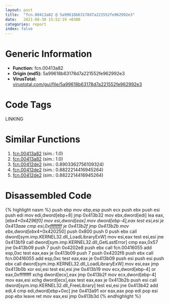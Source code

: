 ```yaml
---
layout: post
title:  "fcn.00413a82 @ 5a99618b63178d7a221552fe962992e3"
date:   2021-08-30 15:52:19 +0300
categories: report
index: false
---
```


# Generic Information
- **Function:** fcn.00413a82
- **Origin (md5):** 5a99618b63178d7a221552fe962992e3
- **VirusTotal:** [virustotal.com/gui/file/5a99618b63178d7a221552fe962992e3][virustotal_ref]

# Code Tags
<span class="tag" id="LINKING">LINKING</span>


# Similar Functions

1. [fcn.00413a82][similar_1_ref] (sim.: 1.0)
2. [fcn.00413a82][similar_2_ref] (sim.: 1.0)
3. [fcn.00412de2][similar_3_ref] (sim.: 0.8903362756109324)
4. [fcn.00412de2][similar_4_ref] (sim.: 0.8822214416945264)
5. [fcn.00412de2][similar_5_ref] (sim.: 0.8822214416945264)


# Disassembled Code

{% highlight nasm %}
push ebp
mov ebp,esp
push ecx
push ebx
push esi
push edi
mov edi,dword[ebp+8]
jmp 0x413b32
mov ebx,dword[edi]
lea eax,[ebx*4+0x4296f0]
mov esi,dword[eax]
mov dword[ebp-4],eax
test esi,esi
je 0x413aae
cmp esi,0xffffffff
je 0x413b2f
jmp 0x413b2b
mov ebx,dword[ebx*4+0x420250]
push 0x800
push 0
push ebx
call dword[sym.imp.KERNEL32.dll_LoadLibraryExW]
mov esi,eax
test esi,esi
jne 0x413b19
call dword[sym.imp.KERNEL32.dll_GetLastError]
cmp eax,0x57
jne 0x413b09
push 7
push 0x4202e8
push ebx
call fcn.00416055
add esp,0xc
test eax,eax
je 0x413b09
push 7
push 0x4202f8
push ebx
call fcn.00416055
add esp,0xc
test eax,eax
je 0x413b09
push esi
push esi
push ebx
call dword[sym.imp.KERNEL32.dll_LoadLibraryExW]
mov esi,eax
jmp 0x413b0b
xor esi,esi
test esi,esi
jne 0x413b19
mov ecx,dword[ebp-4]
or eax,0xffffffff
xchg dword[ecx],eax
jmp 0x413b2f
mov ecx,dword[ebp-4]
mov eax,esi
xchg dword[ecx],eax
test eax,eax
je 0x413b2b
push esi
call dword[sym.imp.KERNEL32.dll_FreeLibrary]
test esi,esi
jne 0x413b42
add edi,4
cmp edi,dword[ebp+0xc]
jne 0x413a91
xor eax,eax
pop edi
pop esi
pop ebx
leave 
ret 
mov eax,esi
jmp 0x413b3d
{% endhighlight %}


[similar_1_ref]: /report/fcn.00413a82@7a3a0c983ae0c0ae537e7010d24072c9
[similar_2_ref]: /report/fcn.00413a82@912beaab0bb0679fee17cef9ce127a44
[similar_3_ref]: /report/fcn.00412de2@33755acdcc496b7cf141bfd1caed6919
[similar_4_ref]: /report/fcn.00412de2@e71d3562ad1716eb3653036c0b2af0b5
[similar_5_ref]: /report/fcn.00412de2@1efd54b6a8c6c82ca2f05c2c8a5b387f
[virustotal_ref]: https://www.virustotal.com/gui/file/5a99618b63178d7a221552fe962992e3